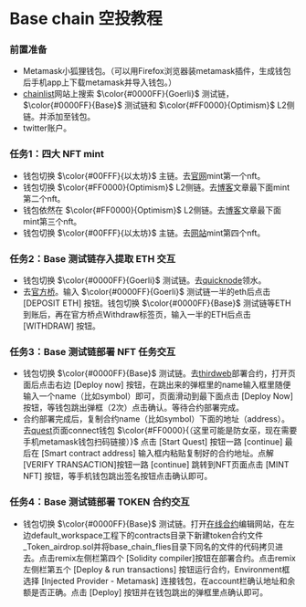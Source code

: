 # Base chain 空投教程

### 前置准备
* Metamask小狐狸钱包。（可以用Firefox浏览器装metamask插件，生成钱包后手机app上下载metamask并导入钱包。）
* [chainlist](https://chainlist.org/)网站上搜索 $\color{#0000FF}{Goerli}$ 测试链， $\color{#0000FF}{Base}$ 测试链和 $\color{#FF0000}{Optimism}$ L2侧链。并添加至钱包。
* twitter账户。

### 任务1：四大 NFT mint
* 钱包切换 $\color{#00FFF}{以太坊}$ 主链。去[官网](https://mint.base.org/)mint第一个nft。
* 钱包切换 $\color{#FF0000}{Optimism}$ L2侧链。去[博客](https://base.mirror.xyz/H_KPwV31M7OJT-THUnU7wYjOF16Sy7aWvaEr5cgHi8I)文章最下面mint第二个nft。
* 钱包依然在 $\color{#FF0000}{Optimism}$ L2侧链。去[博客](https://base.mirror.xyz/nft/0x0856c0E5DDCfC71Ad07D765ddCabAc0eac5b283a/0)文章最下面mint第三个nft。
* 钱包切换 $\color{#00FFF}{以太坊}$ 主链。去[网站](https://zora.co/collect/0x554f3b93d82ce2435206f3ad8ac4154d056cd18e)mint第四个nft。

### 任务2：Base 测试链存入提取 ETH 交互
* 钱包切换 $\color{#0000FF}{Goerli}$ 测试链。去[quicknode](https://faucet.quicknode.com/drip)领水。
* 去[官方桥](https://bridge.base.org/deposit)。输入 $\color{#0000FF}{Goerli}$ 测试链一半的eth后点击 [DEPOSIT ETH] 按钮。钱包切换 $\color{#0000FF}{Base}$ 测试链等ETH到账后，再在官方桥点Withdraw标签页，输入一半的ETH后点击 [WITHDRAW] 按钮。

### 任务3：Base 测试链部署 NFT 任务交互
* 钱包切换 $\color{#0000FF}{Base}$ 测试链。去[thirdweb](https://thirdweb.com/thirdweb.eth/DropERC721)部署合约，打开页面后点击右边 [Deploy now] 按钮，在跳出来的弹框里的name输入框里随便输入一个name（比如symbol）即可，页面滑动到最下面点击 [Deploy Now] 按钮，等钱包跳出弹框（2次）点击确认。等待合约部署完成。
* 合约部署完成后，复制合约name（比如symbol）下面的地址（address）。去[quest](https://quests.base.org)页面connect钱包 $\color{#FF0000}{（这里可能是防女巫，现在需要手机metamask钱包扫码链接）}$ 点击 [Start Quest] 按钮一路 [continue] 最后在 [Smart contract address] 输入框内粘贴复制好的合约地址。点解 [VERIFY TRANSACTION]按钮一路 [continue] 跳转到NFT页面点击 [MINT NFT] 按钮，等手机钱包跳出签名按钮点击确认即可。

### 任务4：Base 测试链部署 TOKEN 合约交互
* 钱包切换 $\color{#0000FF}{Base}$ 测试链。打开[在线合约](remix.ethereum.org/)编辑网站，在左边default_workspace工程下的contracts目录下新建token合约文件_Token_airdrop.sol并将base_chain_flies目录下同名的文件的代码拷贝进去。点击remix左侧栏第四个 [Solidity compiler]按钮在部署合约。点击remix左侧栏第五个 [Deploy & run transactions] 按钮运行合约，Environment框选择 [Injected Provider - Metamask] 连接钱包，在account栏确认地址和余额是否正确。点击 [Deploy] 按钮并在钱包跳出的弹框里点确认即可。

